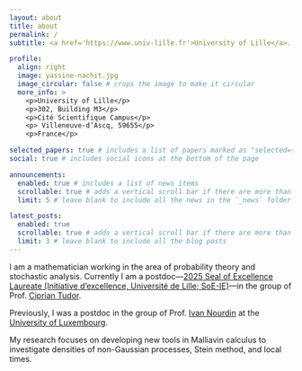 ```yaml
---
layout: about
title: about
permalink: /
subtitle: <a href='https://www.univ-lille.fr'>University of Lille</a>. <a href='https://math.univ-lille.fr/equipes-de-recherche/probabilites-et-statistique'>Paul Painlevé Laboratory</a>. yassine[dot]nachit[at]univ-lille[dot]fr

profile:
  align: right
  image: yassine-nachit.jpg
  image_circular: false # crops the image to make it circular
  more_info: >
    <p>University of Lille</p>
    <p>302, Building M3</p> 
    <p>Cité Scientifique Campus</p>
    <p> Villeneuve-d’Ascq, 59655</p>
    <p>France</p>

selected_papers: true # includes a list of papers marked as "selected={true}"
social: true # includes social icons at the bottom of the page

announcements:
  enabled: true # includes a list of news items
  scrollable: true # adds a vertical scroll bar if there are more than 3 news items
  limit: 5 # leave blank to include all the news in the `_news` folder

latest_posts:
  enabled: true
  scrollable: true # adds a vertical scroll bar if there are more than 3 new posts items
  limit: 3 # leave blank to include all the blog posts
---
```


I am a mathematician working in the area of probability theory and stochastic analysis. Currently I am a postdoc—<a href='https://initiative-excellence.univ-lille.fr/actualites/detail-actualite/laureats-seal-of-excellence-initiative-dexcellence-universite-de-lille'>2025 Seal of Excellence Laureate (Initiative d’excellence, Université de Lille; SoE-IE)</a>—in the group of Prof. <a href='https://sites.google.com/site/ciprianatudor/'>Ciprian Tudor</a>.

Previously, I was a postdoc in the group of Prof. <a href='https://sites.google.com/site/ivannourdin/home'>Ivan Nourdin</a> at the <a href='https://www.uni.lu'>University of Luxembourg</a>.

My research focuses on developing new tools in Malliavin calculus to investigate densities of non-Gaussian processes, Stein method, and local times. 
